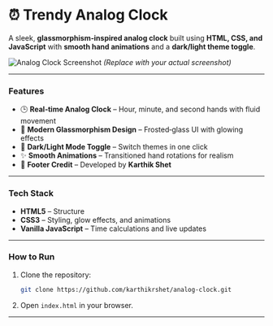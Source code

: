 # ⏰ Trendy Analog Clock

A sleek, **glassmorphism‑inspired analog clock** built using **HTML, CSS, and JavaScript** with **smooth hand animations** and a **dark/light theme toggle**.

![Analog Clock Screenshot](<img width="1259" height="814" alt="Screenshot 2025-07-30 170322" src="https://github.com/user-attachments/assets/de833255-4f3d-4a05-bf6d-0372fea47ff5" />
)
*(Replace with your actual screenshot)*

---

### **Features**

* 🕒 **Real‑time Analog Clock** – Hour, minute, and second hands with fluid movement
* 🎨 **Modern Glassmorphism Design** – Frosted‑glass UI with glowing effects
* 🌙 **Dark/Light Mode Toggle** – Switch themes in one click
* ✨ **Smooth Animations** – Transitioned hand rotations for realism
* 👤 **Footer Credit** – Developed by **Karthik Shet**

---

### **Tech Stack**

* **HTML5** – Structure
* **CSS3** – Styling, glow effects, and animations
* **Vanilla JavaScript** – Time calculations and live updates

---

### **How to Run**

1. Clone the repository:

   ```bash
   git clone https://github.com/karthikrshet/analog-clock.git
   ```
2. Open `index.html` in your browser.

---
